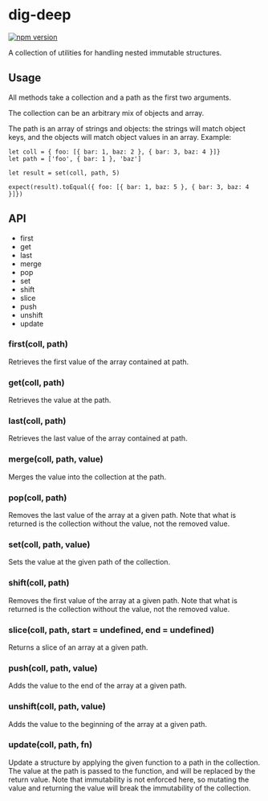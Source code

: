 # dig-deep

[![npm version](https://badge.fury.io/js/dig-deep.svg)](https://badge.fury.io/js/dig-deep)

A collection of utilities for handling nested immutable structures.


## Usage

All methods take a collection and a path as the first two arguments.

The collection can be an arbitrary mix of objects and array.

The path is an array of strings and objects: the strings will match object keys, and the objects will match object values in an array. Example:

    let coll = { foo: [{ bar: 1, baz: 2 }, { bar: 3, baz: 4 }]}
    let path = ['foo', { bar: 1 }, 'baz']

    let result = set(coll, path, 5)

    expect(result).toEqual({ foo: [{ bar: 1, baz: 5 }, { bar: 3, baz: 4 }]})


## API

* first
* get
* last
* merge
* pop
* set
* shift
* slice
* push
* unshift
* update


### first(coll, path)

Retrieves the first value of the array contained at path.

### get(coll, path)

Retrieves the value at the path.

### last(coll, path)

Retrieves the last value of the array contained at path.

### merge(coll, path, value)

Merges the value into the collection at the path.

### pop(coll, path)

Removes the last value of the array at a given path. Note that what is returned is the collection without the value, not the removed value.

### set(coll, path, value)

Sets the value at the given path of the collection.

### shift(coll, path)

Removes the first value of the array at a given path. Note that what is returned is the collection without the value, not the removed value.

### slice(coll, path, start = undefined, end = undefined)

Returns a slice of an array at a given path.

### push(coll, path, value)

Adds the value to the end of the array at a given path.

### unshift(coll, path, value)

Adds the value to the beginning of the array at a given path.

### update(coll, path, fn)

Update a structure by applying the given function to a path in the collection. The value at the path is passed to the function, and will be replaced by the return value. Note that immutability is not enforced here, so mutating the value and returning the value will break the immutability of the collection.

